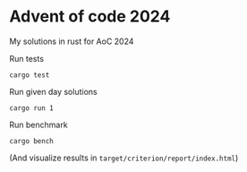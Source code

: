 # Advent of code 2024  
My solutions in rust for AoC 2024

Run tests 
```
cargo test 
```

Run given day solutions 
```
cargo run 1
```

Run benchmark
```
cargo bench 
```
(And visualize results in `target/criterion/report/index.html`)
